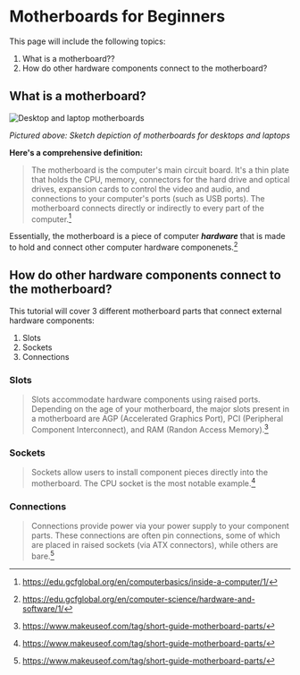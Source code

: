 # Motherboards for Beginners

This page will include the following topics:
1. What is a motherboard??
2. How do other hardware components connect to the motherboard?

## What is a motherboard?

![Desktop and laptop motherboards](https://media.gcflearnfree.org/content/55e073157dd48174331f5168_01_17_2014/Inside_Motherboard_v1-02.jpg "Desktop and laptop motherboards")

*Pictured above: Sketch depiction of motherboards for desktops and laptops*

**Here's a comprehensive definition:**

> The motherboard is the computer's main circuit board. It's a thin plate that holds the CPU, memory, connectors for the hard drive and optical drives, expansion cards to control the video and audio, and connections to your computer's ports (such as USB ports). The motherboard connects directly or indirectly to every part of the computer.[^1]

Essentially, the motherboard is a piece of computer ***hardware*** that is made to hold and connect other computer hardware componenets.[^2]

## How do other hardware components connect to the motherboard?

This tutorial will cover 3 different motherboard parts that connect external hardware components:
1. Slots
2. Sockets
3. Connections

### Slots

> Slots accommodate hardware components using raised ports. Depending on the age of your motherboard, the major slots present in a motherboard are AGP (Accelerated Graphics Port), PCI (Peripheral Component Interconnect), and RAM (Randon Access Memory).[^3]

### Sockets

> Sockets allow users to install component pieces directly into the motherboard. The CPU socket is the most notable example.[^3]

### Connections 

> Connections provide power via your power supply to your component parts. These connections are often pin connections, some of which are placed in raised sockets (via ATX connectors), while others are bare.[^3]

[^1]: https://edu.gcfglobal.org/en/computerbasics/inside-a-computer/1/
[^2]: https://edu.gcfglobal.org/en/computer-science/hardware-and-software/1/
[^3]: https://www.makeuseof.com/tag/short-guide-motherboard-parts/